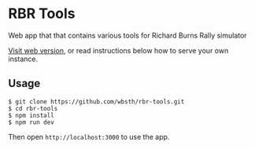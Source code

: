 # RBR Tools

Web app that that contains various tools for Richard Burns Rally simulator

[Visit web version](http://rbr-tools.vercel.app), or read instructions below how to serve your own instance.

## Usage

```
$ git clone https://github.com/wbsth/rbr-tools.git
$ cd rbr-tools
$ npm install
$ npm run dev
```

Then open `http://localhost:3000` to use the app.
